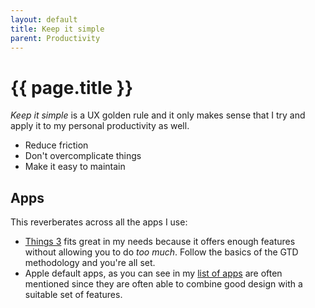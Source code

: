 ```yaml
---
layout: default
title: Keep it simple
parent: Productivity
---
```


# {{ page.title }}

*Keep it simple* is a UX golden rule and it only makes sense that I try and apply it to my personal productivity as well.

- Reduce friction
- Don't overcomplicate things
- Make it easy to maintain

## Apps

This reverberates across all the apps I use:

- [Things 3](/docs/apps/task-managers/things3) fits great in my needs because it offers enough features without allowing you to do *too much*. Follow the basics of the GTD methodology and you're all set.
- Apple default apps, as you can see in my [list of apps](/docs/apps) are often mentioned since they are often able to combine good design with a suitable set of features.